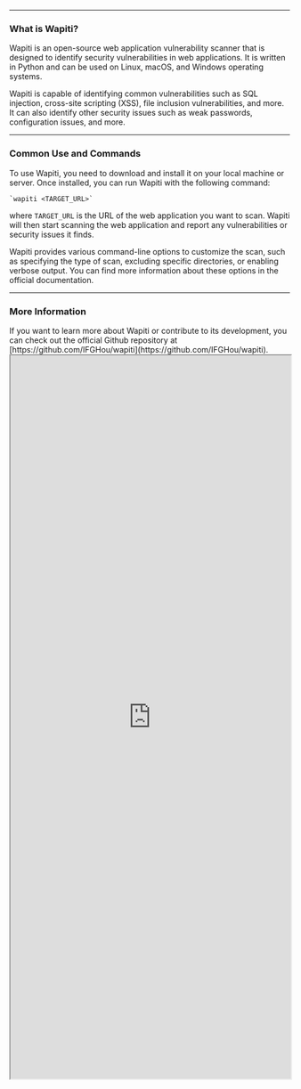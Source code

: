 --- ---
<h3>What is Wapiti?</h3>
Wapiti is an open-source web application vulnerability scanner that is designed to identify security vulnerabilities in web applications. It is written in Python and can be used on Linux, macOS, and Windows operating systems.

Wapiti is capable of identifying common vulnerabilities such as SQL injection, cross-site scripting (XSS), file inclusion vulnerabilities, and more. It can also identify other security issues such as weak passwords, configuration issues, and more.

---

<h3>Common Use and Commands</h3>
To use Wapiti, you need to download and install it on your local machine or server. Once installed, you can run Wapiti with the following command:

```
`wapiti <TARGET_URL>`
```

where `TARGET_URL` is the URL of the web application you want to scan. Wapiti will then start scanning the web application and report any vulnerabilities or security issues it finds.

Wapiti provides various command-line options to customize the scan, such as specifying the type of scan, excluding specific directories, or enabling verbose output. You can find more information about these options in the official documentation.

---
<h3>More Information</h3>
If you want to learn more about Wapiti or contribute to its development, you can check out the official Github repository at [https://github.com/IFGHou/wapiti](https://github.com/IFGHou/wapiti).

<iframe src="https://github.com/IFGHou/wapiti" width="100%" height="1300"></iframe>